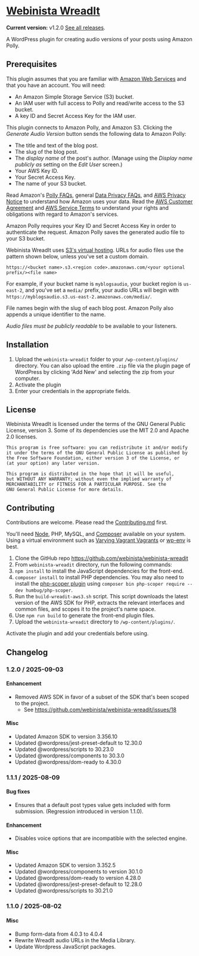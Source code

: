 # [Webinista WreadIt](https://wreadit.webinista.com/)

**Current version:** v1.2.0 [See all releases](https://github.com/webinista/webinista-wreadit/releases/).

A WordPress plugin for creating audio versions of your posts using Amazon Polly.

## Prerequisites

This plugin assumes that you are familiar with [Amazon Web Services](https://aws.amazon.com/) and that you have an account. You will need:

- An Amazon Simple Storage Service (S3) bucket.
- An IAM user with full access to Polly and read/write access to the S3 bucket.
- A key ID and Secret Access Key for the IAM user.

This plugin connects to Amazon Polly, and Amazon S3. Clicking the _Generate Audio Version_ button sends the following data to Amazon Polly:

- The title and text of the blog post.
- The slug of the blog post.
- The _display name_ of the post's author. (Manage using the _Display name publicly as_ setting on the _Edit User_ screen.)
- Your AWS Key ID.
- Your Secret Access Key.
- The name of your S3 bucket.

Read Amazon's [Polly FAQs](https://aws.amazon.com/polly/faqs/#topic-2),
general [Data Privacy FAQs](https://aws.amazon.com/compliance/data-privacy-faq/), and [AWS Privacy Notice](https://aws.amazon.com/privacy/) to understand how Amazon uses your data. Read the [AWS Customer Agreement](https://aws.amazon.com/agreement/) and [AWS Service Terms](https://aws.amazon.com/service-terms/) to understand your rights and obligations with regard to Amazon's services.

Amazon Polly requires your Key ID and Secret Access Key in order to authenticate the request. Amazon Polly saves the generated audio file to your S3 bucket.

Webinista WreadIt uses [S3's virtual hosting](https://docs.aws.amazon.com/AmazonS3/latest/userguide/VirtualHosting.html
). URLs for audio files use the pattern shown below, unless you've set a custom domain.

`https://<bucket name>.s3.<region code>.amazonaws.com/<your optional prefix/><file name>`

For example, if your bucket name is `myblogsaudio`, your bucket region is `us-east-2`, and you've set a `media/` prefix, your audio URLs will begin with  `https://myblogsaudio.s3.us-east-2.amazonaws.com/media/`.

File names begin with the slug of each blog post. Amazon Polly also appends a unique identifier to the name.

_Audio files must be publicly readable_ to be available to your listeners.

## Installation

1. Upload the `webinista-wreadit` folder to your `/wp-content/plugins/` directory. You can also upload the entire `.zip` file via the plugin page of WordPress by clicking 'Add New' and selecting the zip from your computer.
2. Activate the plugin
3. Enter your credentials in the appropriate fields.


## License

Webinista WreadIt is licensed under the terms of the GNU General Public License, version 3. Some of its dependencies use the MIT 2.0 and Apache 2.0 licenses.

    This program is free software: you can redistribute it and/or modify
    it under the terms of the GNU General Public License as published by
    the Free Software Foundation, either version 3 of the License, or
    (at your option) any later version.
    
    This program is distributed in the hope that it will be useful,
    but WITHOUT ANY WARRANTY; without even the implied warranty of
    MERCHANTABILITY or FITNESS FOR A PARTICULAR PURPOSE. See the
    GNU General Public License for more details.

## Contributing

Contributions are welcome. Please read the [Contributing.md](https://github.com/webinista/webinista-wreadit/blob/main/CONTRIBUTING.md) first.

You'll need [Node](https://nodejs.org/), PHP, MySQL, and [Composer](https://getcomposer.org/) available on your system. Using a virtual environment such as [Varying Vagrant Vagrants](https://varyingvagrantvagrants.org/) or [wp-env](https://developer.wordpress.org/block-editor/reference-guides/packages/packages-env/) is best.

1. Clone the GitHub repo https://github.com/webinista/webinista-wreadit
2. From `webinista-wreadit` directory, run the following commands:
  1. `npm install` to install the JavaScript dependencies for the front-end.
  2. `composer install` to install PHP dependencies. You may also need to install the [php-scoper plugin](https://github.com/humbug/php-scoper/blob/main/docs/installation.md#composer) using `composer bin php-scoper require --dev humbug/php-scoper`.
  3. Run the `build-wreadit-aws3.sh` script. This script downloads the latest version of the AWS SDK for PHP, extracts the relevant interfaces and common files, and scopes it to the project's name space.
3. Use `npm run build` to generate the front-end plugin files.
4. Upload the `webinista-wreadit` directory to `/wp-content/plugins/`.

Activate the plugin and add your credentials before using.

## Changelog

### 1.2.0 / 2025-09-03

#### Enhancement

- Removed AWS SDK in favor of a subset of the SDK that's been scoped to the project.
  - See https://github.com/webinista/webinista-wreadit/issues/18

#### Misc

- Updated Amazon SDK to version 3.356.10
- Updated @wordpress/jest-preset-default to 12.30.0
- Updated @wordpress/scripts to 30.23.0
- Updated @wordpress/components to 30.3.0
- Updated @wordpress/dom-ready to 4.30.0

### 1.1.1 / 2025-08-09

#### Bug fixes

- Ensures that a default post types value gets included with form submission. (Regression introduced in version 1.1.0).

#### Enhancement

- Disables voice options that are incompatible with the selected engine.

#### Misc

- Updated Amazon SDK to version 3.352.5
- Updated @wordpress/components to version 30.1.0
- Updated @wordpress/dom-ready to version 4.28.0
- Updated @wordpress/jest-preset-default to 12.28.0
- Updated @wordpress/scripts to 30.21.0

### 1.1.0 / 2025-08-02

#### Misc

- Bump form-data from 4.0.3 to 4.0.4
- Rewrite WreadIt audio URLs in the Media Library.
- Update Wordpress JavaScript packages.
